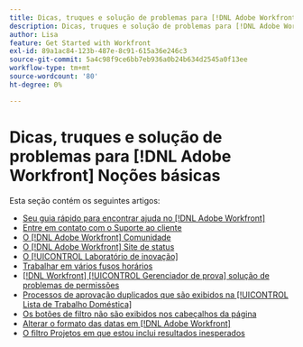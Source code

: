 ```yaml
---
title: Dicas, truques e solução de problemas para [!DNL Adobe Workfront] Noções básicas
description: Dicas, truques e solução de problemas para [!DNL Adobe Workfront] Noções básicas
author: Lisa
feature: Get Started with Workfront
exl-id: 89a1ac84-123b-487e-8c91-615a36e246c3
source-git-commit: 5a4c98f9ce6bb7eb936a0b24b634d2545a0f13ee
workflow-type: tm+mt
source-wordcount: '80'
ht-degree: 0%

---
```


# Dicas, truques e solução de problemas para [!DNL Adobe Workfront] Noções básicas

Esta seção contém os seguintes artigos:

* [Seu guia rápido para encontrar ajuda no [!DNL Adobe Workfront]](../../workfront-basics/tips-tricks-and-troubleshooting/guide-for-help-in-workfront.md)
* [Entre em contato com o Suporte ao cliente](../../workfront-basics/tips-tricks-and-troubleshooting/contact-customer-support.md)
* [O [!DNL Adobe Workfront] Comunidade](../../workfront-basics/tips-tricks-and-troubleshooting/workfront-community.md)
* [O [!DNL Adobe Workfront] Site de status](../../workfront-basics/tips-tricks-and-troubleshooting/understand-the-status-site.md)
* [O [!UICONTROL Laboratório de inovação]](../../workfront-basics/tips-tricks-and-troubleshooting/idea-exchange.md)
* [Trabalhar em vários fusos horários](../../workfront-basics/tips-tricks-and-troubleshooting/working-across-timezones.md)
* [[!DNL Workfront] [!UICONTROL Gerenciador de prova] solução de problemas de permissões](../../workfront-basics/tips-tricks-and-troubleshooting/wp-manager-permissions-troubleshooting.md)
* [Processos de aprovação duplicados que são exibidos na [!UICONTROL Lista de Trabalho Doméstica]](../../workfront-basics/tips-tricks-and-troubleshooting/duplicate-apprval-processes-home.md)
* [Os botões de filtro não são exibidos nos cabeçalhos da página](../../workfront-basics/tips-tricks-and-troubleshooting/filter-buttons-do-not-display-in-page-headers.md)
* [Alterar o formato das datas em [!DNL Adobe Workfront]](../tips-tricks-and-troubleshooting/change-date-format-chrome.md)
* [O filtro Projetos em que estou inclui resultados inesperados](../tips-tricks-and-troubleshooting/projects-im-on-filter-including-unexpected-results.md)
